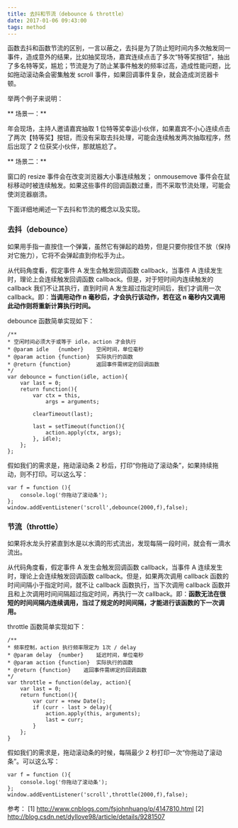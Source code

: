 ```yaml
---
title: 去抖和节流（debounce & throttle）
date: 2017-01-06 09:43:00
tags: method
---
```


函数去抖和函数节流的区别，一言以蔽之，去抖是为了防止短时间内多次触发同一事件，造成意外的结果，比如抽奖现场，嘉宾连续点击了多次“特等奖按钮”，抽出了多名特等奖，尴尬；节流是为了防止某事件触发的频率过高，造成性能问题，比如拖动滚动条会密集触发 scroll 事件，如果回调事件复杂，就会造成浏览器卡顿。

<!-- more -->

举两个例子来说明：

** 场景一：**

年会现场，主持人邀请嘉宾抽取 1 位特等奖幸运小伙伴，如果嘉宾不小心连续点击了两次【特等奖】按钮，而没有采取去抖处理，可能会连续触发两次抽取程序，然后出现了 2 位获奖小伙伴，那就尴尬了。

** 场景二：**

窗口的 resize 事件会在改变浏览器大小事连续触发； onmousemove 事件会在鼠标移动时被连续触发。如果这些事件的回调函数过重，而不采取节流处理，可能会使浏览器崩溃。

下面详细地阐述一下去抖和节流的概念以及实现。

### 去抖（debounce） ###

如果用手指一直按住一个弹簧，虽然它有弹起的趋势，但是只要你按住不放（保持对它施力），它将不会弹起直到你松手为止。

从代码角度看，假定事件 A 发生会触发回调函数 callback，当事件 A 连续发生时，理论上会连续触发回调函数 callback。但是，对于短时间内连续触发的 callback 我们不让其执行，直到时间 A 发生超过指定时间后，我们才调用一次 callback。即：**当调用动作 n 毫秒后，才会执行该动作，若在这 n 毫秒内又调用此动作则将重新计算执行时间。**

debounce 函数简单实现如下：

```
/**
* 空闲时间必须大于或等于 idle，action 才会执行
* @param idle   {number}    空闲时间，单位毫秒
* @param action {function}  实际执行的函数
* @return {function}        返回事件需绑定的回调函数
*/
var debounce = function(idle, action){
    var last = 0;
    return function(){
        var ctx = this, 
            args = arguments;

        clearTimeout(last);

        last = setTimeout(function(){
            action.apply(ctx, args);
        }, idle);
    };
};
```

假如我们的需求是，拖动滚动条 2 秒后，打印“你拖动了滚动条”，如果持续拖动，则不打印。可以这么写：

```
var f = function (){
    console.log('你拖动了滚动条');
};
window.addEventListener('scroll',debounce(2000,f),false);
```

### 节流（throttle） ###

如果将水龙头拧紧直到水是以水滴的形式流出，发现每隔一段时间，就会有一滴水流出。

从代码角度看，假定事件 A 发生会触发回调函数 callback，当事件 A 连续发生时，理论上会连续触发回调函数 callback。但是，如果两次调用 callback 函数的时间间隔小于指定时间，就不让 callback 函数执行，当下次调用 callback 函数并且和上次调用时间间隔超过指定时间，再执行一次 callback。即：**函数无法在很短的时间间隔内连续调用，当过了规定的时间间隔，才能进行该函数的下一次调用。**

throttle 函数简单实现如下：

```
/**
* 频率控制，action 执行频率限定为 1次 / delay
* @param delay  {number}    延迟时间，单位毫秒
* @param action {function}  实际执行的函数
* @return {function}    返回事件需绑定的回调函数
*/
var throttle = function(delay, action){
    var last = 0;
    return function(){
        var curr = +new Date();
        if (curr - last > delay){
            action.apply(this, arguments);
            last = curr;
        }
    };
}
```

假如我们的需求是，拖动滚动条的时候，每隔最少 2 秒打印一次“你拖动了滚动条”。可以这么写：

```
var f = function (){
    console.log('你拖动了滚动条');
};
window.addEventListener('scroll',throttle(2000,f),false);
```

参考：
[1] http://www.cnblogs.com/fsjohnhuang/p/4147810.html
[2] http://blog.csdn.net/dyllove98/article/details/9281507